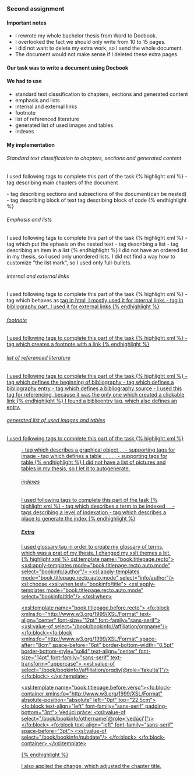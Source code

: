 ### Second assignment

#### Important notes

* I rewrote my whole bachelor thesis from Word to Docbook.
* I overlooked the fact we should only write from 10 to 15 pages.
* I did not want to delete my extra work, so I send the whole document.
* The document would not make sense if I deleted these extra pages.

#### Our task was to write a document using Docbook

#### We had to use
* standard text classification to chapters, sections and generated content
* emphasis and lists
* internal and external links
* footnote
* list of referenced literature
* generated list of used images and tables
* indexes

#### My implementation
###### Standard text classification to chapters, sections and generated content
I used following tags to complete this part of the task
{% highlight xml %}
    <chapter> - tag describing main chapters of the document
    <section> - tag describing sections and subsections of the document(can be nested)
    <para> - tag describing block of text
    <programlisting> tag describing  block of code
{% endhighlight %}
###### Emphasis and lists
I used following tags to complete this part of the task
{% highlight xml %}
    <emphasis> - tag which put the ephasis on the nested text
    <itemizedlist> - tag describing a list
    <listitem> - tag describing an item in a list
{% endhighlight %}
I did not have an ordered list in my thesis, so I used only unordered lists.
I did not find a way how to customize "the list mark", so I used only full-bullets.
###### internal and external links
I used following tags to complete this part of the task
{% highlight xml %}
    <xref linkend=''/> - tag which behaves as <a href=''> tag in html, I mostly used it for internal links
    <ulink url='' /> - tag in bibliography part, I used it for external links
{% endhighlight %}
###### footnote
I used following tags to complete this part of the task
{% highlight xml %}
    <footnote> - tag which creates a footnote with a link
{% endhighlight %}
###### list of referenced literature
I used following tags to complete this part of the task
{% highlight xml %}
    <bibliography> - tag which defines the beginning of bibliography
    <bibliomixed> - tag which defines a bibliography entry
    <bibliomisc> - tag which defines a bibliography source
    <xref linkend=''/> - I used this tag for referencing, because it was the only one which created a clickable link
{% endhighlight %}
I found a biblioentry tag, which also defines an entry.
###### generated list of used images and tables
I used following tags to complete this part of the task
{% highlight xml %}
    <figure> - tag which describes a graphical object
    <mediaobject>, <imageobject>, <imagedata> - supporting tags for image
    <table> - tag which defines a table
    <tgroup>, <colspec>, <thead>, <row>, <tbody>, <entry> - supporting tags for table
{% endhighlight %}
I did not have a list of pictures and tables in my thesis, so I let it to autogenerate.
###### indexes
I used following tags to complete this part of the task
{% highlight xml %}
   </indexterm> - tag which describes a term to be indexed
   <primary>, <secondary>, <tertiary> - tags describing a level of indexation
   <index> - tag which describes a place to generate the index
{% endhighlight %}
##### Extra
I used glossary tag in order to create my glossary of terms, which was a prat of my thesis.
I changed my xslt themes a bit.
{% highlight xml %}
xsl:template name="book.titlepage.recto">
  <xsl:apply-templates mode="book.titlepage.recto.auto.mode" select="bookinfo/author"/>
  <xsl:apply-templates mode="book.titlepage.recto.auto.mode" select="info/author"/>
  <xsl:choose>
    <xsl:when test="bookinfo/title">
      <xsl:apply-templates mode="book.titlepage.recto.auto.mode" select="bookinfo/title"/>
    </xsl:when>
   <!-- I moved the order of titles in the middle of title page. -->

   <xsl:template name="book.titlepage.before.recto">
     <fo:block xmlns:fo="http://www.w3.org/1999/XSL/Format" text-align="center" font-size="12pt" font-family="sans-serif">
         <xsl:value-of select="/book/bookinfo//affiliation/orgname"/>
       </fo:block><fo:block xmlns:fo="http://www.w3.org/1999/XSL/Format" space-after="8cm" space-before="6pt" border-bottom-width="0.5pt" border-bottom-style="solid" text-align="center" font-size="14pt" font-family="sans-serif"  text-transform="uppercase">
         <xsl:value-of select="/book/bookinfo//affiliation/orgdiv[@role='fakulta']"/>
       </fo:block>
   </xsl:template>

   <xsl:template name="book.titlepage.before.verso"><fo:block-container xmlns:fo="http://www.w3.org/1999/XSL/Format" absolute-position="absolute" left="0pt" top="22.5cm">
         <fo:block text-align="left" font-family="sans-serif" padding-bottom="3pt">
   	Vedúci práce: <xsl:value-of select="/book/bookinfo/othername[@role='vedúci']"/>
          </fo:block>
          <fo:block text-align="left" font-family="sans-serif" space-before="3pt">
   	       <xsl:value-of select="/book/bookinfo/pubdate"/>
          </fo:block>
       </fo:block-container>
   </xsl:template>

   <!-- I also adjusted some font-sizes, bottom borders and alignments in order to docbook's title page more resemble my bachelor's title page. -->
{% endhighlight %}

I also applied the change, which adjusted the chapter title.
